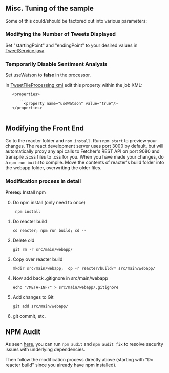 ## Misc. Tuning of the sample

Some of this could/should be factored out into various parameters:

### Modifying the Number of Tweets Displayed

Set "startingPoint" and "endingPoint" to your desired values in [TweetService.java](../src/main/java/application/fetcher/TweetService.java).

### Temporarily Disable Sentiment Analysis

Set useWatson to **false** in the processor.

In [TweetFileProcessing.xml](../src/main/resources/META-INF/batch-jobs/TweetFileProcessing.xml) edit this property within the job XML:

```
   <properties>
      ...
        <property name="useWatson" value="true"/>
   </properties>
   
```


## Modifying the Front End

Go to the reacter folder and ```npm install```. Run ```npm start``` to preview your changes.  The react development server uses port 3000 by default, but will automatically proxy any api calls to Fetcher's REST API on port 9080 and transpile .scss files to .css for you. When you have made your changes, do a ```npm run build``` to compile. Move the contents of reacter's build folder into the webapp folder, overwriting the older files.  

### Modification process in detail 

**Prereq:**  Install npm

0. Do npm install (only need to once)

     ` npm install`

1. Do reacter build

     `cd reacter; npm run build; cd --`

2. Delete old 

     `git rm -r src/main/webapp/`

3. Copy over reacter build

    `mkdir src/main/webapp;  cp -r reacter/build/* src/main/webapp/ `

4. Now add back .gitignore in src/main/webapp 

     `echo "/META-INF/" > src/main/webapp/.gitignore`

5. Add changes to Git

    `git add src/main/webapp/`

6. git commit, etc.

## NPM Audit

As seen [here](https://docs.npmjs.com/getting-started/running-a-security-audit#running-a-security-audit-with-npm-audit), you can run `npm audit` and `npm audit fix` to resolve security issues with underlying dependencies.   

Then follow the modification process directly above (starting with "Do reacter build" since you already have npm installed).

